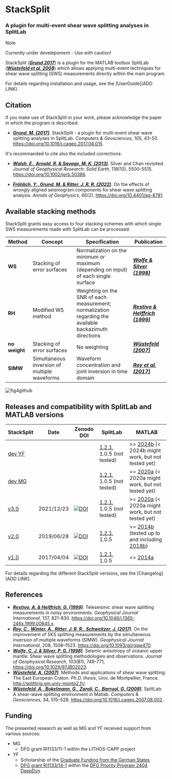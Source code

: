 # StackSplit

### A plugin for multi-event shear wave splitting analyses in SplitLab

> [!NOTE]
> Currently under develepoment - Use with caution!


StackSplit ([**_Grund 2017_**](https://doi.org/10.1016/j.cageo.2017.04.015)) is a plugin for the MATLAB toolbox
SplitLab ([**_Wüstefeld et al. 2008_**](https://www.sciencedirect.com/science/article/pii/S0098300407001859))
which allows applying multi-event techniques for shear wave splitting (SWS) measurements directly within the
main program.

For details regarding installation and usage, see the [UserGuide](ADD LINK).


## Citation

If you make use of StackSplit in your work, please acknowledge the paper in which the program is described:

- [**_Grund, M. (2017)_**](https://doi.org/10.1016/j.cageo.2017.04.015).
  StackSplit - a plugin for multi-event shear wave splitting analyses in SplitLab.
  *Computers & Geosciences*, 105, 43-50.
  https://doi.org/10.1016/j.cageo.2017.04.015.

It's recommanded to cite also the included corrections:

- [**_Walsh, E., Arnold, R. & Savage, M. K. (2013)_**](https://doi.org/10.1002/jgrb.50386).
  Silver and Chan revisited.
  *Journal of Geophysical Research: Solid Earth*, 118(10), 5500-5515.
  https://doi.org/10.1002/jgrb.50386.

- [**_Fröhlich, Y., Grund, M. & Ritter, J. R. R. (2022)_**](https://doi.org/10.4401/ag-8781).
  On the effects of wrongly aligned seismogram components for shear wave splitting analysis.
  *Annals of Geophysics*, 66(2).
  https://doi.org/10.4401/ag-8781.


## Available stacking methods

StackSplit grants easy access to four stacking schemes with which single SWS measurements made with SplitLab can
be processed:

| Method | Concept | Specification | Publication |
| --- | --- | --- | --- |
| **WS** | Stacking of error surfaces | Normalization on the minimum or maximum (depending on input) of each single surface | [**_Wolfe & Silver (1998)_**](https://doi.org/10.1029/97JB02023) |
| **RH** | Modified WS method | Weighting on the SNR of each measurement; normalization regarding the available backazimuth directions | [**_Restivo & Helffrich (1999)_**](https://doi.org/10.1046/j.1365-246x.1999.00845.x) |
| **no weight** | Stacking of error surfaces | No weighting | [**_Wüstefeld (2007)_**](http://splitting.gm.univ-montp2.fr/) |
| **SIMW** | Simultaneous inversion of multiple waveforms | Waveform concentration and joint inversion in time domain | [**_Roy et al. (2017)_**](https://doi.org/10.1093/gji/ggw470) |

![fig4github](https://user-images.githubusercontent.com/23025878/56716351-6d3d2a80-673a-11e9-8b34-2191c119d780.png)


## Releases and compatibility with SplitLab and MATLAB versions

| StackSplit | Date | Zenodo DOI | SplitLab | MATLAB |
| --- | --- | --- | --- | --- |
| [dev YF](https://github.com/yvonnefroehlich/splitlab_stacksplit) | | | [1.2.1](https://robporritt.wordpress.com/software/), 1.0.5 (not tested) | >= [2024b](https://mathworks.com/help/releases/R2024b/index.html) (< 2024b might work, but not tested yet) |
| [dev MG](https://github.com/michaelgrund/stacksplit) | | | [1.2.1](https://robporritt.wordpress.com/software/), 1.0.5 (not tested) | >= [2020a](https://mathworks.com/help/releases/R2020a/index.html) (< 2020a might work, but not tested yet) |
| [v3.0](https://github.com/michaelgrund/stacksplit/releases/tag/v3.0) | 2021/12/23 | [![DOI](https://zenodo.org/badge/DOI/10.5281/zenodo.5802051.svg)](https://doi.org/10.5281/zenodo.5802051) | [1.2.1](https://robporritt.wordpress.com/software/), 1.0.5 (not tested) | >= [2020a](https://mathworks.com/help/releases/R2020a/index.html) (< 2020a might work, but not tested yet) |
| [v2.0](https://github.com/michaelgrund/stacksplit/releases/tag/v2.0) | 2019/06/28 | [![DOI](https://zenodo.org/badge/DOI/10.5281/zenodo.7118716.svg)](https://doi.org/10.5281/zenodo.7118716) | [1.2.1](https://robporritt.wordpress.com/software/), 1.0.5 | >= [2014b](https://mathworks.com/company/newsroom/mathworks-introduces-new-features-in-matlab-and-simulink.html) (tested up to and including [2018b](https://mathworks.com/help/releases/R2018b/index.html)) |
| [v1.0](https://github.com/michaelgrund/stacksplit/releases/tag/v1.0) | 2017/04/04 | [![DOI](https://zenodo.org/badge/DOI/10.5281/zenodo.464385.svg)](https://doi.org/10.5281/zenodo.464385) | [1.2.1](https://robporritt.wordpress.com/software/), 1.0.5 | <= [2014a](https://mathworks.com/company/newsroom/mathworks-announces-release-2014a-of-the-matlab-and-simulink-product-families.html) |

For details regarding the different StackSplit versions, see the [Changelog](ADD LINK).


## References

- [**_Restivo, A. & Helffrich, G. (1999)_**](https://doi.org/10.1046/j.1365-246x.1999.00845.x).
  Teleseismic shear wave splitting measurements in noisy environments.
  *Geophysical Journal International*, 137, 821-830.
  https://doi.org/10.1046/j.1365-246x.1999.00845.x.
- [**_Roy, C., Winter, A., Ritter, J. R. R., Schweitzer, J. (2017)_**](https://doi.org/10.1093/gji/ggw470).
  On the improvement of SKS splitting measurements by the simultaneous inversion of multiple waveforms (SIMW).
  *Geophysical Journal International*, 208, 1508–1523.
  https://doi.org/10.1093/gji/ggw470.
- [**_Wolfe, C. J. & Silver, P. G. (1998)_**](https://doi.org/10.1029/97JB02023).
  Seismic anisotropy of oceanic upper mantle: Shear wave splitting methodologies and observations.
  *Journal of Geophysical Research*, 103(B1), 749-771,
  https://doi.org/10.1029/97JB02023.
- [**_Wüstefeld, A. (2007)_**](http://splitting.gm.univ-montp2.fr/).
  Methods and applications of shear wave splitting: The East European Craton.
  *Ph.D. thesis*, Univ. de Montpellier, France.
  http://splitting.gm.univ-montp2.fr/.
- [**_Wüstefeld, A., Bokelmann, G., Zaroli, C., Barruol, G. (2008)_**](https://doi.org/10.1016/j.cageo.2007.08.002).
  SplitLab: A shear-wave splitting environment in Matlab.
  *Computers & Geosciences*, 34, 515–528,
  https://doi.org/10.1016/j.cageo.2007.08.002.


## Funding

The presented research as well as MG and YF received support from various sources:

- MG
  - DFG grant RI1133/11-1 within the LITHOS-CAPP project
- YF
  - Scholarship of the [Graduate Funding from the German States](https://www.khys.kit.edu/english/graduate_funding.php)
  - [DFG grant RI1133/14-1](https://gepris.dfg.de/gepris/projekt/521545943?language=en) within the
    [DFG Priority Program 2404 DeepDyn](https://www.geo.lmu.de/deepdyn/en/)
